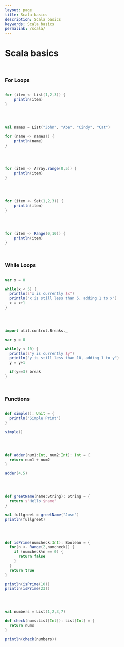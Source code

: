 ```yaml
---
layout: page
title: Scala basics
description: Scala basics
keywords: Scala basics
permalink: /scala/
---
```


# Scala basics

<br/>

### For Loops

```scala

for (item <- List(1,2,3)) {
    println(item)
}

```

<br/>

```scala

val names = List("John", "Abe", "Cindy", "Cat")

for (name <- names)) {
    println(name)
}

```

<br/>

```scala

for (item <- Array.range(0,5)) {
    println(item)
}

```

<br/>

```scala

for (item <- Set(1,2,3)) {
    println(item)
}

```

<br/>

```scala

for (item <- Range(0,10)) {
    println(item)
}

```

<br/>

### While Loops

```scala

var x = 0

while(x < 5) {
  println(s"x is currently $x")
  println("x is still less than 5, adding 1 to x")
  x = x+1
}

```

<br/>

```scala

import util.control.Breaks._

var y = 0

while(y < 10) {
  println(s"y is currently $y")
  println("y is still less than 10, adding 1 to y")
  y = y+1

  if(y==3) break
}

```

<br/>

### Functions

```scala

def simple(): Unit = {
  println("Simple Print")
}

simple()

```

<br/>

```scala

def adder(num1:Int, num2:Int): Int = {
  return num1 + num2
}

adder(4,5)

```

<br/>

```scala

def greetName(name:String): String = {
  return s"Hello $name"
}

val fullgreet = greetName("Jose")
println(fullgreet)

```

<br/>

```scala

def isPrime(numcheck:Int): Boolean = {
  for(n <- Range(2,numcheck)) {
    if (numcheck%n == 0) {
      return false
    }
  }
  return true
}

println(isPrime(10))
println(isPrime(23))

```

<br/>

```scala

val numbers = List(1,2,3,7)

def check(nums:List[Int]): List[Int] = {
  return nums
}

println(check(numbers))

```
